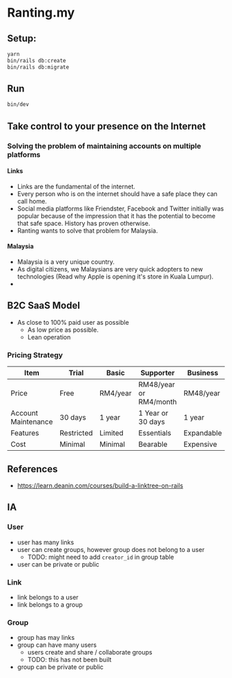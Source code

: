 # Ranting.my

## Setup: 

```bash
yarn
bin/rails db:create
bin/rails db:migrate
```

## Run

```bash
bin/dev
```

## Take control to your presence on the Internet

### Solving the problem of maintaining accounts on multiple platforms

#### Links

- Links are the fundamental of the internet.
- Every person who is on the internet should have a safe place they can call home.
- Social media platforms like Friendster, Facebook and Twitter initially was popular because of the impression that it has the potential to become that safe space. History has proven otherwise.
- Ranting wants to solve that problem for Malaysia.

#### Malaysia

- Malaysia is a very unique country.
- As digital citizens, we Malaysians are very quick adopters to new technologies (Read why Apple is opening it's store in Kuala Lumpur).
- 

## B2C SaaS Model

- As close to 100% paid user as possible
  - As low price as possible.
  - Lean operation


### Pricing Strategy

| Item                | Trial      | Basic    | Supporter               | Business   |
| ------------------- | ---------- | -------- | ----------------------- | ---------- |
| Price               | Free       | RM4/year | RM48/year or RM4/month  | RM48/year  |
| Account Maintenance | 30 days    | 1 year   | 1 Year or 30 days       | 1 year     |
| Features            | Restricted | Limited  | Essentials              | Expandable |
| Cost                | Minimal    | Minimal  | Bearable                | Expensive  |

## References

- https://learn.deanin.com/courses/build-a-linktree-on-rails


## IA

### User

- user has many links
- user can create groups, however group does not belong to a user
  - TODO: might need to add `creator_id` in group table
- user can be private or public

### Link

- link belongs to a user
- link belongs to a group

### Group

- group has may links
- group can have many users
  - users create and share / collaborate groups
  - TODO: this has not been built
- group can be private or public

